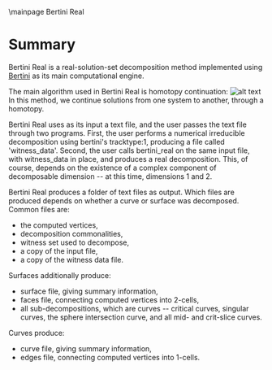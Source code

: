 
 \mainpage Bertini Real
 
# Summary

 Bertini Real is a real-solution-set decomposition method implemented using [Bertini](http://www3.nd.edu/~sommese/bertini) as its main computational engine.
	
The main algorithm used in Bertini Real is homotopy continuation:
![alt text](http://danielthebrake.org/images "generic homotopy continuation")
In this method, we continue solutions from one system to another, through a homotopy. 


Bertini Real uses as its input a text file, and the user passes the text file through two programs.  First, the user performs a numerical irreducible decomposition using bertini's tracktype:1, producing a file called 'witness_data'.  Second, the user calls bertini_real on the same input file, with witness_data in place, and produces a real decomposition.  This, of course, depends on the existence of a complex component of decomposable dimension -- at this time, dimensions 1 and 2. 

Bertini Real produces a folder of text files as output.  Which files are produced depends on whether a curve or surface was decomposed.  Common files are:

* the computed vertices,
* decomposition commonalities,
* witness set used to decompose,
* a copy of the input file,
* a copy of the witness data file.


Surfaces additionally produce:


* surface file, giving summary information,
* faces file, connecting computed vertices into 2-cells,
* all sub-decompositions, which are curves -- critical curves, singular curves, the sphere intersection curve, and all mid- and crit-slice curves.


Curves produce:

* curve file, giving summary information,
* edges file, connecting computed vertices into 1-cells.


